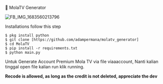 🤖 MolaTV Generator

![FB_IMG_1683560213796](https://user-images.githubusercontent.com/115182304/236867042-bbb3d7a7-e333-40cf-9a39-fb0339d26ce7.jpg)

Installations follow this step
```
$ pkg install python
$ git clone [https://github.com/adampermana/molatv_generator]
$ cd MolaTV
$ pip install -r requirements.txt
$ python main.py
```

Untuk Generate Account Premium Mola TV via file viaaaccount, Nanti kalian tinggal open file kalian run klik running.

**Recode is allowed, as long as the credit is not deleted, appreciate the dev**
